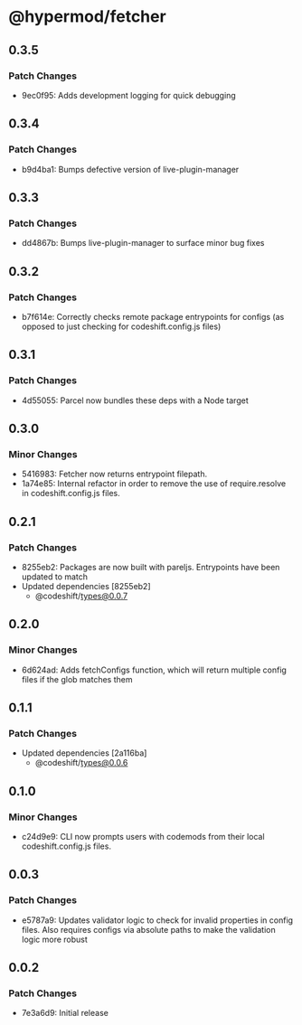 # @hypermod/fetcher

## 0.3.5

### Patch Changes

- 9ec0f95: Adds development logging for quick debugging

## 0.3.4

### Patch Changes

- b9d4ba1: Bumps defective version of live-plugin-manager

## 0.3.3

### Patch Changes

- dd4867b: Bumps live-plugin-manager to surface minor bug fixes

## 0.3.2

### Patch Changes

- b7f614e: Correctly checks remote package entrypoints for configs (as opposed to just checking for codeshift.config.js files)

## 0.3.1

### Patch Changes

- 4d55055: Parcel now bundles these deps with a Node target

## 0.3.0

### Minor Changes

- 5416983: Fetcher now returns entrypoint filepath.
- 1a74e85: Internal refactor in order to remove the use of require.resolve in codeshift.config.js files.

## 0.2.1

### Patch Changes

- 8255eb2: Packages are now built with pareljs. Entrypoints have been updated to match
- Updated dependencies [8255eb2]
  - @codeshift/types@0.0.7

## 0.2.0

### Minor Changes

- 6d624ad: Adds fetchConfigs function, which will return multiple config files if the glob matches them

## 0.1.1

### Patch Changes

- Updated dependencies [2a116ba]
  - @codeshift/types@0.0.6

## 0.1.0

### Minor Changes

- c24d9e9: CLI now prompts users with codemods from their local codeshift.config.js files.

## 0.0.3

### Patch Changes

- e5787a9: Updates validator logic to check for invalid properties in config files. Also requires configs via absolute paths to make the validation logic more robust

## 0.0.2

### Patch Changes

- 7e3a6d9: Initial release
